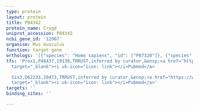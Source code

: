 ```yaml
---
type: protein
layout: protein
title: P04342
protein_name: Crygd
uniprot_accession: P04342
ncbi_gene_id: '12967'
organism: Mus musculus
function: target gene
orthologs: '[{"species": "Homo sapiens", "id": ["P07320"]}, {"species": "Rattus norvegicus", "id": ["P10067"]}]'
tfs: 'Prox1,P48437,19130,TRRUST,inferred by curator,&ensp;<a href="https://www.ncbi.nlm.nih.gov/pubmed/?term=11139622%5Buid%5D+OR+29087512%5Buid%5D"
  target="_blank"><i uk-icon="icon: link"></i>Pubmed</a>

  Six3,Q62233,20473,TRRUST,inferred by curator,&ensp;<a href="https://www.ncbi.nlm.nih.gov/pubmed/?term=11139622%5Buid%5D+OR+29087512%5Buid%5D"
  target="_blank"><i uk-icon="icon: link"></i>Pubmed</a>'
targets: ''
binding_sites: ''

---
```

